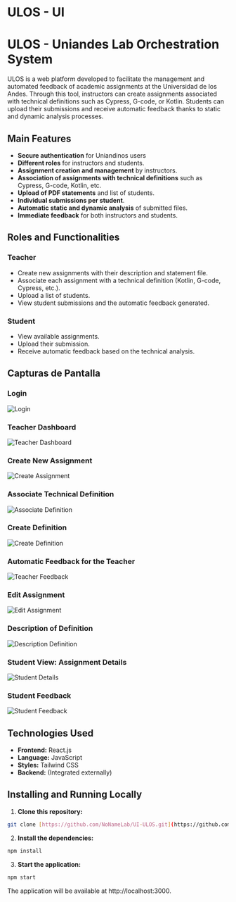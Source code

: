 # ULOS - UI

# ULOS - Uniandes Lab Orchestration System

ULOS is a web platform developed to facilitate the management and automated feedback of academic assignments at the Universidad de los Andes. Through this tool, instructors can create assignments associated with technical definitions such as Cypress, G-code, or Kotlin. Students can upload their submissions and receive automatic feedback thanks to static and dynamic analysis processes.

## Main Features

- **Secure authentication** for Uniandinos users
- **Different roles** for instructors and students.
- **Assignment creation and management** by instructors.
- **Association of assignments with technical definitions** such as Cypress, G-code, Kotlin, etc.
- **Upload of PDF statements** and list of students.
- **Individual submissions per student**.
- **Automatic static and dynamic analysis** of submitted files.
- **Immediate feedback** for both instructors and students.

## Roles and Functionalities

### Teacher

- Create new assignments with their description and statement file.
- Associate each assignment with a technical definition (Kotlin, G-code, Cypress, etc.).
- Upload a list of students.
- View student submissions and the automatic feedback generated.

### Student

- View available assignments.
- Upload their submission.
- Receive automatic feedback based on the technical analysis.

## Capturas de Pantalla

### Login

![Login](https://github.com/user-attachments/assets/988d7bbb-6b3b-46d0-aed7-1a56a9577197)


### Teacher Dashboard

![Teacher Dashboard](https://github.com/user-attachments/assets/2c3b357b-d00c-4a5d-9aec-d1b1bd747fc2)


### Create New Assignment

![Create Assignment](https://github.com/user-attachments/assets/c149b1c3-3167-458f-918c-5500eb819900)

### Associate Technical Definition

![Associate Definition](https://github.com/user-attachments/assets/6f4379f3-676e-4c87-aea7-502f5ea94161)

### Create Definition

![Create Definition](https://github.com/user-attachments/assets/6bbc0abf-509a-46aa-aa2b-c5c8cd167adc)

### Automatic Feedback for the Teacher

![Teacher Feedback](https://github.com/user-attachments/assets/9a9397c1-9393-4d9b-8f1d-5a1b07ad419d)

### Edit Assignment

![Edit Assignment](https://github.com/user-attachments/assets/c3081a26-d728-4975-95b9-0e227c3cd2ca)

### Description of Definition

![Description Definition](https://github.com/user-attachments/assets/cff13f87-12af-4ca7-9f88-094e5f569952)

### Student View: Assignment Details

![Student Details](https://github.com/user-attachments/assets/698bb2ef-b6d5-4eb9-8325-f3abb7cc5864)

### Student Feedback

![Student Feedback](https://github.com/user-attachments/assets/dde3bd77-07b8-4178-ac4a-3c3d9f94bdd0)

## Technologies Used

- **Frontend:** React.js
- **Language:** JavaScript
- **Styles:** Tailwind CSS
- **Backend:** (Integrated externally)

## Installing and Running Locally

1. **Clone this repository:**

```bash
git clone [https://github.com/NoNameLab/UI-ULOS.git](https://github.com/NoNameLab/UI-ULOS.git)
```
2. **Install the dependencies:**

```bash
npm install
```
3. **Start the application:**

```bash
npm start
```
The application will be available at http://localhost:3000.
